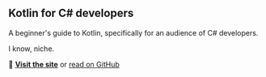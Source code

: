 ## Kotlin for C# developers

A beginner's guide to Kotlin, specifically for an audience of C# developers.

I know, niche.

📔 **[Visit the site](https://markwhitaker.github.io/kotlin-for-csharp-developers/)** or [read on GitHub](docs/README.md)
